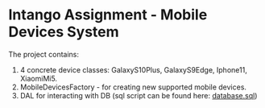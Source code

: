 # Intango Assignment - Mobile Devices System
The project contains:
1. 4 concrete device classes: GalaxyS10Plus, GalaxyS9Edge, Iphone11, XiaomiMi5.  
2. MobileDevicesFactory - for creating new supported mobile devices.  
3. DAL for interacting with DB (sql script can be found here: [database.sql](src/main/resources/database.sql))


